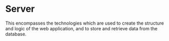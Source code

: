 # Server
This encompasses the technologies which are used to create the structure and logic of the web application, and to store and retrieve data from the database. 
